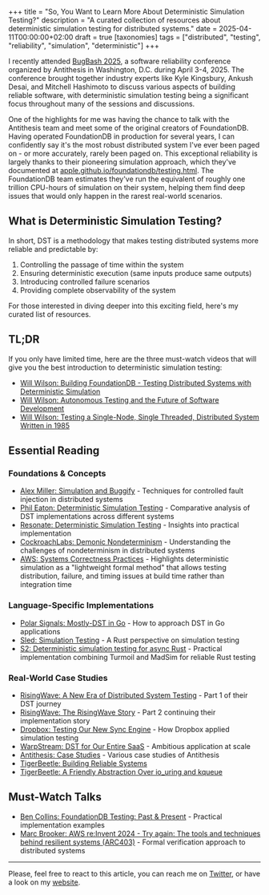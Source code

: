 +++
title = "So, You Want to Learn More About Deterministic Simulation Testing?"
description = "A curated collection of resources about deterministic simulation testing for distributed systems."
date = 2025-04-11T00:00:00+02:00
draft = true
[taxonomies]
tags = ["distributed", "testing", "reliability", "simulation", "deterministic"]
+++

I recently attended [BugBash 2025](https://bugbash.antithesis.com/), a software reliability conference organized by Antithesis in Washington, D.C. during April 3-4, 2025. The conference brought together industry experts like Kyle Kingsbury, Ankush Desai, and Mitchell Hashimoto to discuss various aspects of building reliable software, with deterministic simulation testing being a significant focus throughout many of the sessions and discussions.

One of the highlights for me was having the chance to talk with the Antithesis team and meet some of the original creators of FoundationDB. Having operated FoundationDB in production for several years, I can confidently say it's the most robust distributed system I've ever been paged on - or more accurately, rarely been paged on. This exceptional reliability is largely thanks to their pioneering simulation approach, which they've documented at [apple.github.io/foundationdb/testing.html](https://apple.github.io/foundationdb/testing.html). The FoundationDB team estimates they've run the equivalent of roughly one trillion CPU-hours of simulation on their system, helping them find deep issues that would only happen in the rarest real-world scenarios.

## What is Deterministic Simulation Testing?

In short, DST is a methodology that makes testing distributed systems more reliable and predictable by:

1. Controlling the passage of time within the system
2. Ensuring deterministic execution (same inputs produce same outputs)
3. Introducing controlled failure scenarios
4. Providing complete observability of the system

For those interested in diving deeper into this exciting field, here's my curated list of resources.

## TL;DR
If you only have limited time, here are the three must-watch videos that will give you the best introduction to deterministic simulation testing:

- [Will Wilson: Building FoundationDB - Testing Distributed Systems with Deterministic Simulation](https://www.youtube.com/watch?v=4fFDFbi3toc)
- [Will Wilson: Autonomous Testing and the Future of Software Development](https://www.youtube.com/watch?v=fFSPwJFXVlw)
- [Will Wilson: Testing a Single-Node, Single Threaded, Distributed System Written in 1985](https://www.youtube.com/watch?v=m3HwXlQPCEU)

## Essential Reading

### Foundations & Concepts

- [Alex Miller: Simulation and Buggify](https://transactional.blog/simulation/buggify) - Techniques for controlled fault injection in distributed systems
- [Phil Eaton: Deterministic Simulation Testing](https://notes.eatonphil.com/2024-08-20-deterministic-simulation-testing.html) - Comparative analysis of DST implementations across different systems
- [Resonate: Deterministic Simulation Testing](https://journal.resonatehq.io/p/deterministic-simulation-testing) - Insights into practical implementation
- [CockroachLabs: Demonic Nondeterminism](https://www.cockroachlabs.com/blog/demonic-nondeterminism/) - Understanding the challenges of nondeterminism in distributed systems
- [AWS: Systems Correctness Practices](https://queue.acm.org/detail.cfm?ref=rss&id=3712057) - Highlights deterministic simulation as a "lightweight formal method" that allows testing distribution, failure, and timing issues at build time rather than integration time

### Language-Specific Implementations

- [Polar Signals: Mostly-DST in Go](https://www.polarsignals.com/blog/posts/2024/05/28/mostly-dst-in-go) - How to approach DST in Go applications
- [Sled: Simulation Testing](https://sled.rs/simulation.html) - A Rust perspective on simulation testing
- [S2: Deterministic simulation testing for async Rust](https://s2.dev/blog/dst) - Practical implementation combining Turmoil and MadSim for reliable Rust testing

### Real-World Case Studies

- [RisingWave: A New Era of Distributed System Testing](https://risingwave.com/blog/deterministic-simulation-a-new-era-of-distributed-system-testing/) - Part 1 of their DST journey
- [RisingWave: The RisingWave Story](https://risingwave.com/blog/applying-deterministic-simulation-the-risingwave-story-part-2-of-2/) - Part 2 continuing their implementation story
- [Dropbox: Testing Our New Sync Engine](https://dropbox.tech/infrastructure/-testing-our-new-sync-engine) - How Dropbox applied simulation testing
- [WarpStream: DST for Our Entire SaaS](https://www.warpstream.com/blog/deterministic-simulation-testing-for-our-entire-saas) - Ambitious application at scale
- [Antithesis: Case Studies](https://antithesis.com/solutions/case_studies/) - Various case studies of Antithesis
- [TigerBeetle: Building Reliable Systems](https://docs.tigerbeetle.com/concepts/safety/#software-reliability)
- [TigerBeetle: A Friendly Abstraction Over io_uring and kqueue](https://tigerbeetle.com/blog/2022-11-23-a-friendly-abstraction-over-iouring-and-kqueue/)

## Must-Watch Talks

- [Ben Collins: FoundationDB Testing: Past & Present](https://www.youtube.com/watch?v=IaB8jvjW0kk) - Practical implementation examples
- [Marc Brooker: AWS re:Invent 2024 - Try again: The tools and techniques behind resilient systems (ARC403)](https://www.youtube.com/watch?v=rvHd4Y76-fs) - Formal verification approach to distributed systems

---

Please, feel free to react to this article, you can reach me on [Twitter](https://twitter.com/PierreZ), or have a look on my [website](https://pierrezemb.fr).
